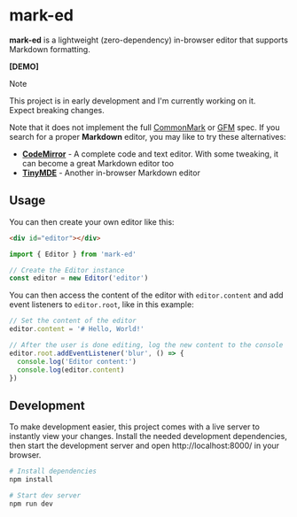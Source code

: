 # mark-ed
**mark-ed** is a lightweight (zero-dependency) in-browser editor that supports Markdown formatting.

**[DEMO]**

> [!NOTE]
> This project is in early development and I'm currently working on it.\
> Expect breaking changes.

Note that it does not implement the full [CommonMark](https://commonmark.org/) or [GFM](https://github.github.com/gfm/) spec. If you search for a proper **Markdown** editor, you may like to try these alternatives:
- **[CodeMirror](https://codemirror.net/)** - A complete code and text editor. With some tweaking, it can become a great Markdown editor too
- **[TinyMDE](https://github.com/jefago/tiny-markdown-editor)** - Another in-browser Markdown editor

## Usage
You can then create your own editor like this:

```html
<div id="editor"></div>
```

```ts
import { Editor } from 'mark-ed'

// Create the Editor instance
const editor = new Editor('editor')
```

You can then access the content of the editor with `editor.content` and add event listeners to `editor.root`, like in this example:

```ts
// Set the content of the editor
editor.content = '# Hello, World!'

// After the user is done editing, log the new content to the console
editor.root.addEventListener('blur', () => {
  console.log('Editor content:')
  console.log(editor.content)
})
```

## Development
To make development easier, this project comes with a live server to instantly view your changes. Install the needed development dependencies, then start the development server and open http://localhost:8000/ in your browser.

```sh
# Install dependencies
npm install

# Start dev server
npm run dev
```
